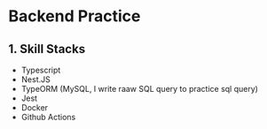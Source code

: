 # Backend Practice

## 1. Skill Stacks

- Typescript
- Nest.JS
- TypeORM (MySQL, I write raaw SQL query to practice sql query)
- Jest
- Docker
- Github Actions
